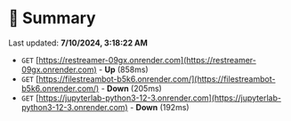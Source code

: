 # 📖 Summary
Last updated: **7/10/2024, 3:18:22 AM**

- `GET` [https://restreamer-09gx.onrender.com](https://restreamer-09gx.onrender.com) - **Up** (858ms)
- `GET` [https://filestreambot-b5k6.onrender.com/](https://filestreambot-b5k6.onrender.com/) - **Down** (205ms)
- `GET` [https://jupyterlab-python3-12-3.onrender.com](https://jupyterlab-python3-12-3.onrender.com) - **Down** (192ms)
